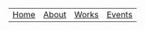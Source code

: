 |       |       |       |       |
| :---: | :---: | :---: | :---: |
| [Home](index.html) | [About](about.html) | [Works](works.html) | [Events](events.html) |
